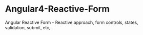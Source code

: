 # Angular4-Reactive-Form
Angular Reactive Form - Reactive approach, form controls, states, validation, submit, etc,.
